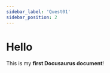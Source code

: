 ```yaml
---
sidebar_label: 'Quest01'
sidebar_position: 2
---
```


# Hello

This is my **first Docusaurus document**!
